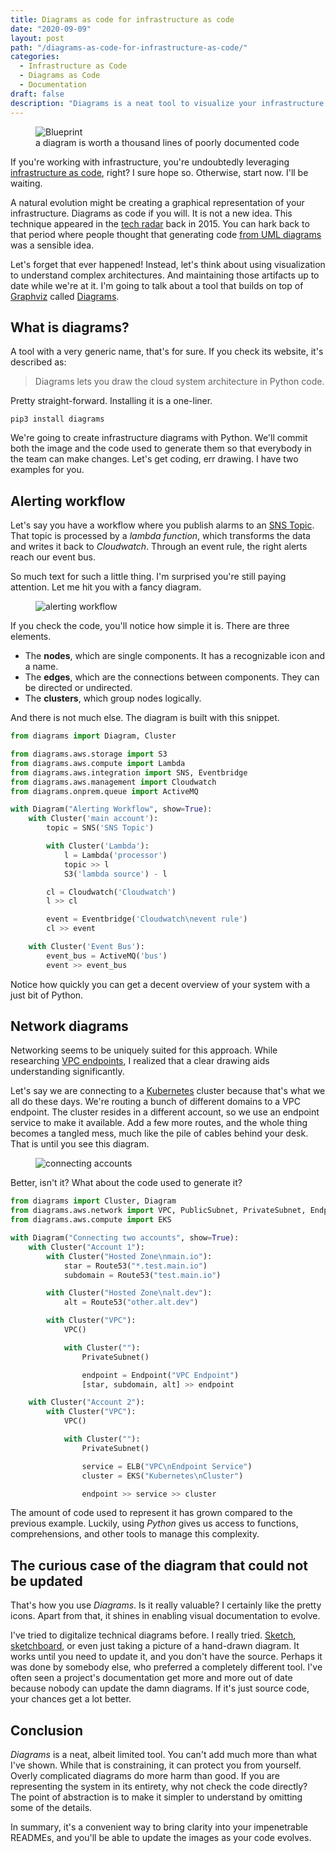 ```yaml
---
title: Diagrams as code for infrastructure as code
date: "2020-09-09"
layout: post
path: "/diagrams-as-code-for-infrastructure-as-code/"
categories:
  - Infrastructure as Code
  - Diagrams as Code
  - Documentation
draft: false
description: "Diagrams is a neat tool to visualize your infrastructure using code. Using code allows easy modification and is version control friendly"
---
```


<figure class="figure figure--left">
  <img src="./images/blueprint.jpg" alt="Blueprint" />
  <figcaption class="figure__caption">
  a diagram is worth a thousand lines of poorly documented code
  </figcaption>
</figure>

If you're working with infrastructure, you're undoubtedly leveraging [infrastructure as code](https://searchitoperations.techtarget.com/definition/Infrastructure-as-Code-IAC), right? I sure hope so. Otherwise, start now. I'll be waiting.

A natural evolution might be creating a graphical representation of your infrastructure. Diagrams as code if you will. It is not a new idea. This technique appeared in the [tech radar](https://www.thoughtworks.com/radar/techniques/generated-infrastructure-diagrams) back in 2015. You can hark back to that period where people thought that generating code [from UML diagrams](https://softwareengineering.stackexchange.com/questions/124996/is-code-commonly-generated-from-uml) was a sensible idea.

Let's forget that ever happened! Instead, let's think about using visualization to understand complex architectures. And maintaining those artifacts up to date while we're at it. I'm going to talk about a tool that builds on top of [Graphviz](https://www.graphviz.org/) called [Diagrams](https://diagrams.mingrammer.com/).

## What is diagrams?

A tool with a very generic name, that's for sure. If you check its website, it's described as:

> Diagrams lets you draw the cloud system architecture in Python code.

Pretty straight-forward. Installing it is a one-liner.

<!-- installation -->
```shell
pip3 install diagrams
```

We're going to create infrastructure diagrams with Python. We'll commit both the image and the code used to generate them so that everybody in the team can make changes. Let's get coding, err drawing. I have two examples for you.

## Alerting workflow

Let's say you have a workflow where you publish alarms to an [SNS Topic](https://aws.amazon.com/sns/). That topic is processed by a _lambda function_, which transforms the data and writes it back to _Cloudwatch_. Through an event rule, the right alerts reach our event bus.

So much text for such a little thing. I'm surprised you're still paying attention. Let me hit you with a fancy diagram.

<figure class="figure">
  <img src="./images/alerting_workflow.png" alt="alerting workflow" />
</figure>

If you check the code, you'll notice how simple it is. There are three elements. 

- The **nodes**, which are single components. It has a recognizable icon and a name.
- The **edges**, which are the connections between components. They can be directed or undirected.
- The **clusters**, which group nodes logically.

And there is not much else. The diagram is built with this snippet.

<!-- alerting-workflow -->
```python
from diagrams import Diagram, Cluster

from diagrams.aws.storage import S3
from diagrams.aws.compute import Lambda
from diagrams.aws.integration import SNS, Eventbridge
from diagrams.aws.management import Cloudwatch
from diagrams.onprem.queue import ActiveMQ

with Diagram("Alerting Workflow", show=True):
    with Cluster('main account'):
        topic = SNS('SNS Topic')

        with Cluster('Lambda'):
            l = Lambda('processor')
            topic >> l
            S3('lambda source') - l

        cl = Cloudwatch('Cloudwatch')
        l >> cl

        event = Eventbridge('Cloudwatch\nevent rule')
        cl >> event

    with Cluster('Event Bus'):
        event_bus = ActiveMQ('bus')
        event >> event_bus
```

Notice how quickly you can get a decent overview of your system with a just bit of Python.

## Network diagrams

Networking seems to be uniquely suited for this approach. While researching [VPC endpoints](../understanding-vpc-endpoints/), I realized that a clear drawing aids understanding significantly.

Let's say we are connecting to a [Kubernetes](https://kubernetes.io/) cluster because that's what we all do these days. We're routing a bunch of different domains to a VPC endpoint. The cluster resides in a different account, so we use an endpoint service to make it available. Add a few more routes, and the whole thing becomes a tangled mess, much like the pile of cables behind your desk. That is until you see this diagram.

<figure class="figure">
  <img src="./images/connecting_two_accounts.png" alt="connecting accounts" />
</figure>

Better, isn't it? What about the code used to generate it?

<!-- connecting-accounts -->
```python
from diagrams import Cluster, Diagram
from diagrams.aws.network import VPC, PublicSubnet, PrivateSubnet, Endpoint, ELB, Route53
from diagrams.aws.compute import EKS

with Diagram("Connecting two accounts", show=True):
    with Cluster("Account 1"):
        with Cluster("Hosted Zone\nmain.io"):
            star = Route53("*.test.main.io")
            subdomain = Route53("test.main.io")

        with Cluster("Hosted Zone\nalt.dev"):
            alt = Route53("other.alt.dev")

        with Cluster("VPC"):
            VPC()

            with Cluster(""):
                PrivateSubnet()

                endpoint = Endpoint("VPC Endpoint")
                [star, subdomain, alt] >> endpoint

    with Cluster("Account 2"):
        with Cluster("VPC"):
            VPC()

            with Cluster(""):
                PrivateSubnet()

                service = ELB("VPC\nEndpoint Service")
                cluster = EKS("Kubernetes\nCluster")

                endpoint >> service >> cluster
```

The amount of code used to represent it has grown compared to the previous example. Luckily, using _Python_ gives us access to functions, comprehensions, and other tools to manage this complexity.

## The curious case of the diagram that could not be updated

That's how you use _Diagrams_. Is it really valuable? I certainly like the pretty icons. Apart from that, it shines in enabling visual documentation to evolve.

I've tried to digitalize technical diagrams before. I really tried. [Sketch](https://www.sketch.com/), [sketchboard](https://sketchboard.io/), or even just taking a picture of a hand-drawn diagram. It works until you need to update it, and you don't have the source. Perhaps it was done by somebody else, who preferred a completely different tool. I've often seen a project's documentation get more and more out of date because nobody can update the damn diagrams. If it's just source code, your chances get a lot better.

## Conclusion

_Diagrams_ is a neat, albeit limited tool. You can't add much more than what I've shown. While that is constraining, it can protect you from yourself. Overly complicated diagrams do more harm than good. If you are representing the system in its entirety, why not check the code directly? The point of abstraction is to make it simpler to understand by omitting some of the details.

In summary, it's a convenient way to bring clarity into your impenetrable READMEs, and you'll be able to update the images as your code evolves.
